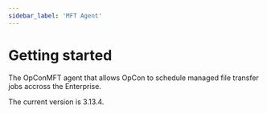 ```yaml
---
sidebar_label: 'MFT Agent'
---
```


# Getting started

The OpConMFT agent that allows OpCon to schedule managed file transfer jobs accross the Enterprise.

The current version is 3.13.4.